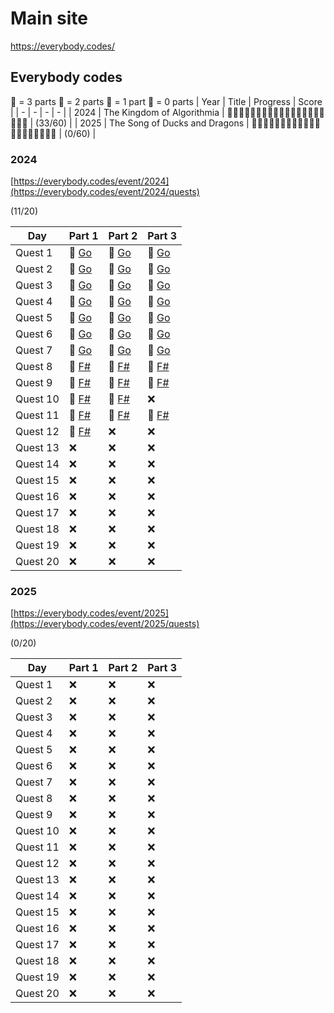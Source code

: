 # Main site
https://everybody.codes/

## Everybody codes
🐔 = 3 parts
🐥 = 2 parts
🐣 = 1 part
🥚 = 0 parts
| Year | Title | Progress | Score |
| - | - | - | - |
| 2024 | The Kingdom of Algorithmia |    🐔🐔🐔🐔🐔🐔🐔🐔🐔🐥🐔🐣🥚🥚🥚🥚🥚🥚🥚🥚 | (33/60) | 
| 2025 | The Song of Ducks and Dragons | 🥚🥚🥚🥚🥚🥚🥚🥚🥚🥚🥚🥚🥚🥚🥚🥚🥚🥚🥚🥚 | (0/60) | 

### 2024

[https://everybody.codes/event/2024](https://everybody.codes/event/2024/quests)

(11/20)

|Day      | Part 1 | Part 2 | Part 3 |
|---------|----|----|----|
| Quest 1   | 🐤 [Go](./EverybodyCodes_2024/quest01/quest01_1.go) | 🐤 [Go](./EverybodyCodes_2024/quest01/quest01_2.go) | 🐤 [Go](./EverybodyCodes_2024/quest01/quest01_3.go) |
| Quest 2   | 🐤 [Go](./EverybodyCodes_2024/quest02/quest02_1.go) | 🐤 [Go](./EverybodyCodes_2024/quest02/quest02_2.go) | 🐤 [Go](./EverybodyCodes_2024/quest02/quest02_3.go) |
| Quest 3   | 🐤 [Go](./EverybodyCodes_2024/quest03/quest03_1.go) | 🐤 [Go](./EverybodyCodes_2024/quest03/quest03_2.go) | 🐤 [Go](./EverybodyCodes_2024/quest03/quest03_3.go) |
| Quest 4   | 🐤 [Go](./EverybodyCodes_2024/quest04/quest04_1.go) | 🐤 [Go](./EverybodyCodes_2024/quest04/quest04_2.go) | 🐤 [Go](./EverybodyCodes_2024/quest04/quest04_3.go) |
| Quest 5   | 🐤 [Go](./EverybodyCodes_2024/quest05/quest05_1.go) | 🐤 [Go](./EverybodyCodes_2024/quest05/quest05_2.go) | 🐤 [Go](./EverybodyCodes_2024/quest05/quest05_3.go) |
| Quest 6   | 🐤 [Go](./EverybodyCodes_2024/quest06/quest06_1.go) | 🐤 [Go](./EverybodyCodes_2024/quest06/quest06_2.go) | 🐤 [Go](./EverybodyCodes_2024/quest06/quest06_3.go) |
| Quest 7   | 🐤 [Go](./EverybodyCodes_2024/quest07/quest07_1.go) | 🐤 [Go](./EverybodyCodes_2024/quest07/quest07_2.go) | 🐤 [Go](./EverybodyCodes_2024/quest07/quest07_3.go) |
| Quest 8   | 🐤 [F#](./EverybodyCodes_2024_FSharp/quest08/quest08_1.fs) | 🐤 [F#](./EverybodyCodes_2024_FSharp/quest08/quest08_2.fs) | 🐤 [F#](./EverybodyCodes_2024_FSharp/quest08/quest08_3.fs) |
| Quest 9   | 🐤 [F#](./EverybodyCodes_2024_FSharp/quest09/quest09_1.fs) | 🐤 [F#](./EverybodyCodes_2024_FSharp/quest09/quest09_2.fs) | 🐤 [F#](./EverybodyCodes_2024_FSharp/quest09/quest09_3.fs) |
| Quest 10  | 🐤 [F#](./EverybodyCodes_2024_FSharp/quest10/quest10_1.fs) | 🐤 [F#](./EverybodyCodes_2024_FSharp/quest10/quest10_2.fs) | ❌ |
| Quest 11  | 🐤 [F#](./EverybodyCodes_2024_FSharp/quest11/quest11_1.fs) | 🐤 [F#](./EverybodyCodes_2024_FSharp/quest11/quest11_2.fs) | 🐤 [F#](./EverybodyCodes_2024_FSharp/quest11/quest11_3.fs) |
| Quest 12  | 🐤 [F#](./EverybodyCodes_2024_FSharp/quest12/quest12_1.fs)  | ❌ | ❌ |
| Quest 13  | ❌  | ❌ | ❌ |
| Quest 14  | ❌  | ❌ | ❌ |
| Quest 15  | ❌  | ❌ | ❌ |
| Quest 16  | ❌  | ❌ | ❌ |
| Quest 17  | ❌  | ❌ | ❌ |
| Quest 18  | ❌  | ❌ | ❌ |
| Quest 19  | ❌  | ❌ | ❌ |
| Quest 20  | ❌  | ❌ | ❌ |

### 2025

[https://everybody.codes/event/2025](https://everybody.codes/event/2025/quests)

(0/20)

|Day      | Part 1 | Part 2 | Part 3 |
|---------|----|----|----|
| Quest 1   | ❌  | ❌ | ❌ |
| Quest 2   | ❌  | ❌ | ❌ |
| Quest 3   | ❌  | ❌ | ❌ |
| Quest 4   | ❌  | ❌ | ❌ |
| Quest 5   | ❌  | ❌ | ❌ |
| Quest 6   | ❌  | ❌ | ❌ |
| Quest 7   | ❌  | ❌ | ❌ |
| Quest 8   | ❌  | ❌ | ❌ |
| Quest 9   | ❌  | ❌ | ❌ |
| Quest 10  | ❌  | ❌ | ❌ |
| Quest 11  | ❌  | ❌ | ❌ |
| Quest 12  | ❌  | ❌ | ❌ |
| Quest 13  | ❌  | ❌ | ❌ |
| Quest 14  | ❌  | ❌ | ❌ |
| Quest 15  | ❌  | ❌ | ❌ |
| Quest 16  | ❌  | ❌ | ❌ |
| Quest 17  | ❌  | ❌ | ❌ |
| Quest 18  | ❌  | ❌ | ❌ |
| Quest 19  | ❌  | ❌ | ❌ |
| Quest 20  | ❌  | ❌ | ❌ |